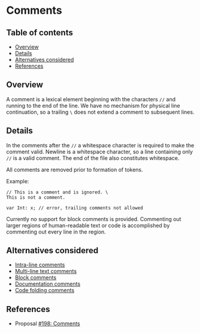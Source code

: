 # Comments

<!--
Part of the Carbon Language project, under the Apache License v2.0 with LLVM
Exceptions. See /LICENSE for license information.
SPDX-License-Identifier: Apache-2.0 WITH LLVM-exception
-->

<!-- toc -->

## Table of contents

-   [Overview](#overview)
-   [Details](#details)
-   [Alternatives considered](#alternatives-considered)
-   [References](#references)

<!-- tocstop -->

## Overview

A comment is a lexical element beginning with the characters `//` and running to
the end of the line. We have no mechanism for physical line continuation, so a
trailing `\` does not extend a comment to subsequent lines.

## Details

In the comments after the `//` a whitespace character is required to make the
comment valid. Newline is a whitespace character, so a line containing only `//`
is a valid comment. The end of the file also constitutes whitespace.

All comments are removed prior to formation of tokens.

Example:

```
// This is a comment and is ignored. \
This is not a comment.

var Int: x; // error, trailing comments not allowed
```

Currently no support for block comments is provided. Commenting out larger
regions of human-readable text or code is accomplished by commenting out every
line in the region.

## Alternatives considered

-   [Intra-line comments](/proposals/p0198.md#intra-line-comments)
-   [Multi-line text comments](/proposals/p0198.md#multi-line-text-comments)
-   [Block comments](/proposals/p0198.md#block-comments-2)
-   [Documentation comments](/proposals/p0198.md#documentation-comments)
-   [Code folding comments](/proposals/p0198.md#code-folding-comments)

## References

-   Proposal
    [#198: Comments](https://github.com/carbon-language/carbon-lang/pull/198)
